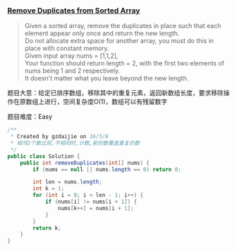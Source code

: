### [Remove Duplicates from Sorted Array](https://leetcode.com/problems/remove-duplicates-from-sorted-array/)

> Given a sorted array, remove the duplicates in place such that each element appear only once and return the new length.<br/>
> Do not allocate extra space for another array, you must do this in place with constant memory.<br/>
> Given input array nums = [1,1,2],<br/>
> Your function should return length = 2, with the first two elements of nums being 1 and 2 respectively. <br/>
> It doesn't matter what you leave beyond the new length.

题目大意：给定已排序数组，移除其中的重复元素，返回新数组长度，要求移除操作在原数组上进行，空间复杂度O(1)，数组可以有残留数字

题目难度：Easy

```java
/**
 * Created by gzdaijie on 16/5/8
 * 相邻2个数比较,不相同时,计数,新的数覆盖重复的数
 */
public class Solution {
    public int removeDuplicates(int[] nums) {
        if (nums == null || nums.length == 0) return 0;

        int len = nums.length;
        int k = 1;
        for (int i = 0; i < len - 1; i++) {
            if (nums[i] != nums[i + 1]) {
                nums[k++] = nums[i + 1];
            }
        }
        return k;
    }
}
```